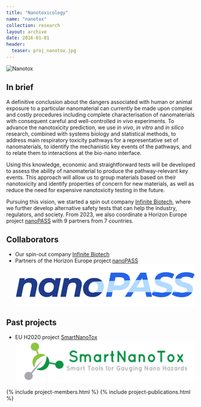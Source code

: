 ```yaml
---
title: "Nanotoxicology"
name: "nanotox"
collection: research
layout: archive
date: 2016-01-01
header:
  teaser: proj_nanotox.jpg
---
```


![Nanotox](/images/proj_nanotox.jpg)

In brief
--------
A definitive conclusion about the dangers associated with human or animal exposure to a particular nanomaterial can currently be made upon complex and costly procedures including complete characterisation of nanomaterials with consequent careful and well-controlled *in vivo* experiments. To advance the nanotoxicity prediction, we use *in vivo*, *in vitro* and *in silico* research, combined with systems biology and statistical methods, to address main respiratory toxicity pathways for a representative set of nanomaterials, to identify the mechanistic key events of the pathways, and to relate them to interactions at the bio-nano interface.  

Using this knowledge, economic and straightforward tests will be developed to assess the ability of nanomaterial to produce the pathway-relevant key events. This approach will allow us to group materials based on their nanotoxicity and identify properties of concern for new materials, as well as reduce the need for expensive nanotoxicity testing in the future. 

Pursuing this vision, we started a spin out company [Infinite Biotech](http://www.infinite-biotech.com), where we further develop alternative safety tests that can help the industry, regulators, and society. From 2023, we also coordinate a Horizon Europe project [nanoPASS](https://nanopass.eu/) with 9 partners from 7 countries.


Collaborators
-------------
* Our spin-out company [Infinite Biotech](http://www.infinite-biotech.com)
* Partners of the Horizon Europe project [nanoPASS](https://nanopass.eu/)
![nanoPASS](/images/proj_nanoPASS-logo.png)

Past projects
-------------
* EU H2020 project [SmartNanoTox](http://www.smartnanotox.eu/)
![SmartNanoTox](/images/proj_SmartNanoTox-logo.png)


{% include project-members.html %}
{% include project-publications.html %}


